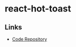 # react-hot-toast

<!--
https://fkhadra.github.io/react-toastify/
-->

## Links

- [Code Repository](https://react-hot-toast.com)

<!--
Refer: app/layout.tsx

import { Toaster } from 'react-hot-toast'

<Toaster position='top-center' reverseOrder={false} />

---

Refer: page.tsx

import { toast } from 'react-hot-toast'

const { mutate, isLoading } = api.waitlist.addEmailToWaitList.useMutation({
  onError: (error) => {
    toast.error(error.message)
  },
  onSuccess: () => {
    toast.success(
      'Thanks for signing up to our waitlist, we will be in touch shortly when Splendal becomes available. Until then, you can follow us on twitter for all updates.',
    )
  },
})
-->
